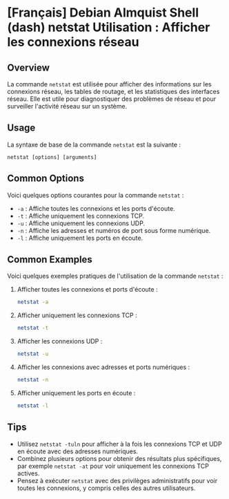 # [Français] Debian Almquist Shell (dash) netstat Utilisation : Afficher les connexions réseau

## Overview
La commande `netstat` est utilisée pour afficher des informations sur les connexions réseau, les tables de routage, et les statistiques des interfaces réseau. Elle est utile pour diagnostiquer des problèmes de réseau et pour surveiller l'activité réseau sur un système.

## Usage
La syntaxe de base de la commande `netstat` est la suivante :

```
netstat [options] [arguments]
```

## Common Options
Voici quelques options courantes pour la commande `netstat` :

- `-a` : Affiche toutes les connexions et les ports d'écoute.
- `-t` : Affiche uniquement les connexions TCP.
- `-u` : Affiche uniquement les connexions UDP.
- `-n` : Affiche les adresses et numéros de port sous forme numérique.
- `-l` : Affiche uniquement les ports en écoute.

## Common Examples
Voici quelques exemples pratiques de l'utilisation de la commande `netstat` :

1. Afficher toutes les connexions et ports d'écoute :
   ```bash
   netstat -a
   ```

2. Afficher uniquement les connexions TCP :
   ```bash
   netstat -t
   ```

3. Afficher les connexions UDP :
   ```bash
   netstat -u
   ```

4. Afficher les connexions avec adresses et ports numériques :
   ```bash
   netstat -n
   ```

5. Afficher uniquement les ports en écoute :
   ```bash
   netstat -l
   ```

## Tips
- Utilisez `netstat -tuln` pour afficher à la fois les connexions TCP et UDP en écoute avec des adresses numériques.
- Combinez plusieurs options pour obtenir des résultats plus spécifiques, par exemple `netstat -at` pour voir uniquement les connexions TCP actives.
- Pensez à exécuter `netstat` avec des privilèges administratifs pour voir toutes les connexions, y compris celles des autres utilisateurs.
